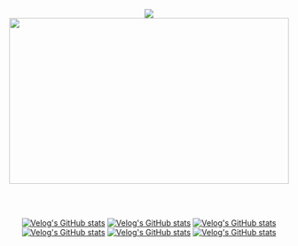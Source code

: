 <div align="center">
  <a href="https://hits.seeyoufarm.com">
    <img src="https://hits.seeyoufarm.com/api/count/incr/badge.svg?url=https%3A%2F%2Fgithub.com%2Fyiseungyun%2Fhit-counter&count_bg=%239FD774&title_bg=%23C0C0C0&icon=&icon_color=%239A9A9A&title=%E2%98%83%EF%B8%8F+visit+&edge_flat=false"/>
  </a>

  <br/>
  
  <a href="https://github.com/devxb/gitanimals">
  <img
    src="https://render.gitanimals.org/farms/yiseungyun"
    width="100%"
    height="300"
  />
  </a>

  <br/><br/>

[![Velog's GitHub stats](https://velog-readme-stats.vercel.app/api?name=yiseungyun&slug=부스트캠프-9기를-마치며)](https://github.com/yiseungyun/velog-readme-stats)
[![Velog's GitHub stats](https://velog-readme-stats.vercel.app/api?name=yiseungyun&slug=OSI-7계층-이해할-때까지-공부하기)](https://github.com/yiseungyun/velog-readme-stats)
[![Velog's GitHub stats](https://velog-readme-stats.vercel.app/api?name=yiseungyun&slug=리액트의-Fiber를-모르는-Chill-guy일-때)](https://github.com/yiseungyun/velog-readme-stats)
[![Velog's GitHub stats](https://velog-readme-stats.vercel.app/api?name=yiseungyun&slug=Zustand의-동작-원리를-모르는-Chill-guy일-때)](https://github.com/yiseungyun/velog-readme-stats)
[![Velog's GitHub stats](https://velog-readme-stats.vercel.app/api?name=yiseungyun&slug=테스트-코드-왜-필요했을까)](https://github.com/yiseungyun/velog-readme-stats)
[![Velog's GitHub stats](https://velog-readme-stats.vercel.app/api?name=yiseungyun&slug=다익스트라에서-최단-거리가-짧은-노드를-선택하는-이유는-무엇일까)](https://github.com/yiseungyun/velog-readme-stats)
 
</div>
